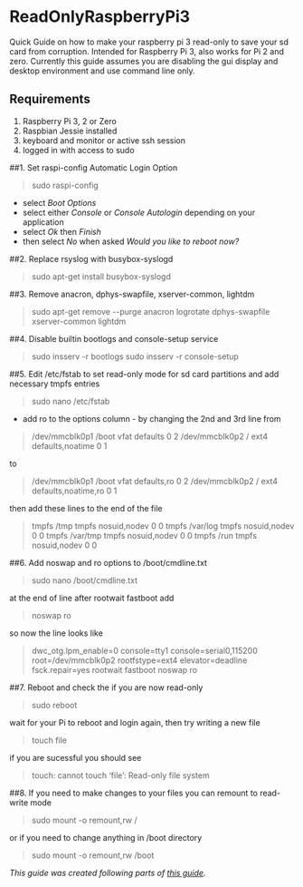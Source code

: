 # ReadOnlyRaspberryPi3
Quick Guide on how to make your raspberry pi 3 read-only to save your sd card from corruption.  Intended for Raspberry Pi 3, also works for Pi 2 and zero.  Currently this guide assumes you are disabling the gui display and desktop environment and use command line only.

## Requirements
1. Raspberry Pi 3, 2 or Zero
2. Raspbian Jessie installed
3. keyboard and monitor or active ssh session
4. logged in with access to sudo

##1. Set raspi-config Automatic Login Option
> sudo raspi-config

* select *Boot Options* 
* select either *Console* or *Console Autologin* depending on your application
* select *Ok* then *Finish*
* then select *No* when asked *Would you like to reboot now?*

##2. Replace rsyslog with busybox-syslogd
> sudo apt-get install busybox-syslogd

##3. Remove anacron, dphys-swapfile, xserver-common, lightdm
> sudo apt-get remove --purge anacron logrotate dphys-swapfile xserver-common lightdm

##4. Disable builtin bootlogs and console-setup service
> sudo insserv -r bootlogs
> sudo insserv -r console-setup

##5. Edit /etc/fstab to set read-only mode for sd card partitions and add necessary tmpfs entries
> sudo nano /etc/fstab
* add ro to the options column - by changing the 2nd and 3rd line from
> /dev/mmcblk0p1  /boot           vfat    defaults         0       2
/dev/mmcblk0p2  /               ext4    defaults,noatime  0       1

  to

> /dev/mmcblk0p1  /boot           vfat    defaults,ro          0       2
/dev/mmcblk0p2  /               ext4    defaults,noatime,ro  0       1

  then add these lines to the end of the file
  
> tmpfs   /tmp            tmpfs   nosuid,nodev    0       0
tmpfs   /var/log        tmpfs   nosuid,nodev    0       0
tmpfs   /var/tmp        tmpfs   nosuid,nodev    0       0
tmpfs   /run            tmpfs   nosuid,nodev    0       0

##6. Add noswap and ro options to /boot/cmdline.txt
> sudo nano /boot/cmdline.txt

  at the end of line after rootwait fastboot add

> noswap ro
  
  so now the line looks like
  
> dwc_otg.lpm_enable=0 console=tty1 console=serial0,115200 root=/dev/mmcblk0p2 rootfstype=ext4 elevator=deadline fsck.repair=yes rootwait fastboot noswap ro

##7. Reboot and check the if you are now read-only
> sudo reboot
  
  wait for your Pi to reboot and login again, then try writing a new file
  
> touch file

  if you are sucessful you should see
> touch: cannot touch ‘file’: Read-only file system

##8. If you need to make changes to your files you can remount to read-write mode
> sudo mount -o remount,rw /

  or if you need to change anything in /boot directory
> sudo mount -o remount,rw /boot


*This guide was created following parts of [this guide](https://hallard.me/raspberry-pi-read-only/).*
